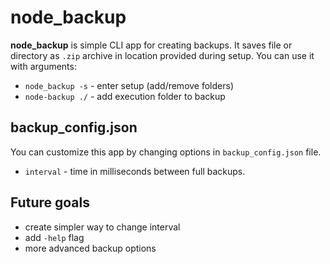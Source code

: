 # node_backup
**node_backup** is simple CLI app for creating backups. It saves file or directory as `.zip` archive in location provided during setup. You can use it with arguments:
- `node_backup -s` - enter setup (add/remove folders)
- `node-backup ./` - add execution folder to backup

## backup_config.json
You can customize this app by changing options in `backup_config.json` file.
- `interval` - time in milliseconds between full backups.

## Future goals
- create simpler way to change interval
- add `-help` flag
- more advanced backup options
